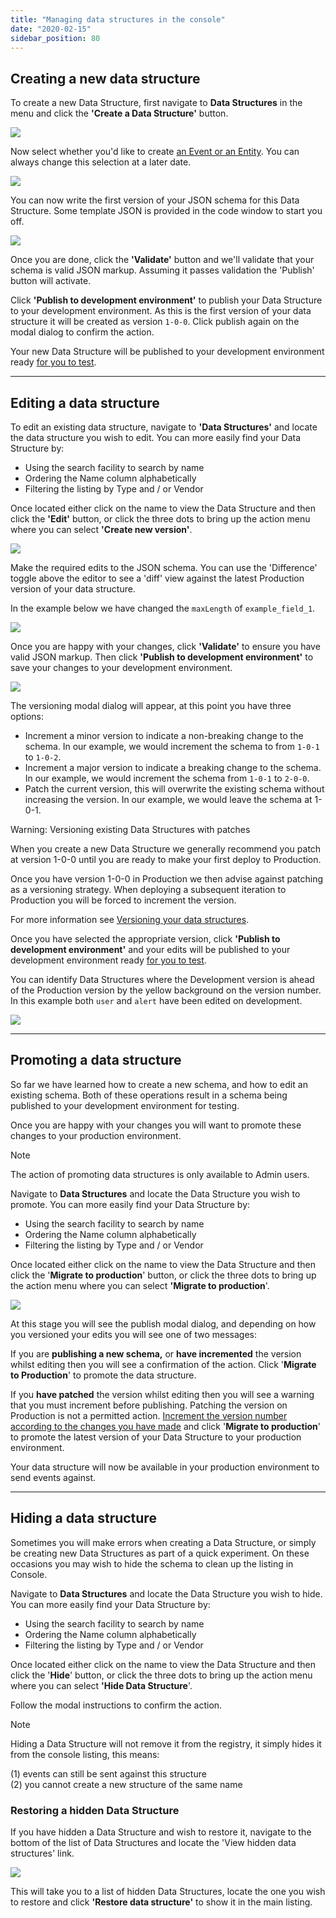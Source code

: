 ```yaml
---
title: "Managing data structures in the console"
date: "2020-02-15"
sidebar_position: 80
---
```


## Creating a new data structure

To create a new Data Structure, first navigate to **Data Structures** in the menu and click the **'Create a Data Structure'** button.

![](images/image-1.png)

Now select whether you'd like to create [an Event or an Entity](/docs/migrated/understanding-tracking-design/understanding-events-entities/). You can always change this selection at a later date.

![](images/image-2.png)

You can now write the first version of your JSON schema for this Data Structure. Some template JSON is provided in the code window to start you off.

![](images/image-3.png)

Once you are done, click the **'Validate'** button and we'll validate that your schema is valid JSON markup. Assuming it passes validation the 'Publish' button will activate.

Click **'Publish to development environment'** to publish your Data Structure to your development environment. As this is the first version of your data structure it will be created as version `1-0-0`. Click publish again on the modal dialog to confirm the action.

Your new Data Structure will be published to your development environment ready [for you to test](/docs/migrated/managing-data-quality/testing-changes-to-your-pipeline/).

* * *

## Editing a data structure

To edit an existing data structure, navigate to **'Data Structures'** and locate the data structure you wish to edit. You can more easily find your Data Structure by:

- Using the search facility to search by name
- Ordering the Name column alphabetically
- Filtering the listing by Type and / or Vendor

Once located either click on the name to view the Data Structure and then click the **'Edit'** button, or click the three dots to bring up the action menu where you can select **'Create new version'**.

![](images/image-4.png)

Make the required edits to the JSON schema. You can use the 'Difference' toggle above the editor to see a 'diff' view against the latest Production version of your data structure.

In the example below we have changed the `maxLength` of `example_field_1`.

![](images/image-5.png)

Once you are happy with your changes, click **'Validate'** to ensure you have valid JSON markup. Then click **'Publish to development environment'** to save your changes to your development environment.

![](images/image-7.png)

The versioning modal dialog will appear, at this point you have three options:

- Increment a minor version to indicate a non-breaking change to the schema. In our example, we would increment the schema to from `1-0-1` to `1-0-2`.
- Increment a major version to indicate a breaking change to the schema. In our example, we would increment the schema from `1-0-1` to `2-0-0`.
- Patch the current version, this will overwrite the existing schema without increasing the version. In our example, we would leave the schema at 1-0-1.

Warning: Versioning existing Data Structures with patches

When you create a new Data Structure we generally recommend you patch at version 1-0-0 until you are ready to make your first deploy to Production.

Once you have version 1-0-0 in Production we then advise against patching as a versioning strategy. When deploying a subsequent iteration to Production you will be forced to increment the version.

For more information see [Versioning your data structures](/docs/migrated/understanding-tracking-design/versioning-your-data-structures/).

Once you have selected the appropriate version, click **'Publish to development environment'** and your edits will be published to your development environment ready [for you to test](/docs/migrated/managing-data-quality/testing-changes-to-your-pipeline/).

You can identify Data Structures where the Development version is ahead of the Production version by the yellow background on the version number. In this example both `user` and `alert` have been edited on development.

![](images/image-10.png)

* * *

## Promoting a data structure

So far we have learned how to create a new schema, and how to edit an existing schema. Both of these operations result in a schema being published to your development environment for testing.

Once you are happy with your changes you will want to promote these changes to your production environment.

Note

The action of promoting data structures is only available to Admin users.

Navigate to **Data Structures** and locate the Data Structure you wish to promote. You can more easily find your Data Structure by:

- Using the search facility to search by name
- Ordering the Name column alphabetically
- Filtering the listing by Type and / or Vendor

Once located either click on the name to view the Data Structure and then click the '**Migrate to production**' button, or click the three dots to bring up the action menu where you can select **'**Migrate to production****'.

![](images/image-8.png)

At this stage you will see the publish modal dialog, and depending on how you versioned your edits you will see one of two messages:

If you are **publishing a new schema,** or **have incremented** the version whilst editing then you will see a confirmation of the action. Click '**Migrate to Production**' to promote the data structure.

If you **have patched** the version whilst editing then you will see a warning that you must increment before publishing. Patching the version on Production is not a permitted action. [Increment the version number according to the changes you have made](/docs/migrated/understanding-tracking-design/versioning-your-data-structures/) and click '**Migrate to production**' to promote the latest version of your Data Structure to your production environment.

Your data structure will now be available in your production environment to send events against.

* * *

## Hiding a data structure

Sometimes you will make errors when creating a Data Structure, or simply be creating new Data Structures as part of a quick experiment. On these occasions you may wish to hide the schema to clean up the listing in Console.

Navigate to **Data Structures** and locate the Data Structure you wish to hide. You can more easily find your Data Structure by:

- Using the search facility to search by name
- Ordering the Name column alphabetically
- Filtering the listing by Type and / or Vendor

Once located either click on the name to view the Data Structure and then click the '**Hide**' button, or click the three dots to bring up the action menu where you can select **'**Hide Data Structure****'.

Follow the modal instructions to confirm the action.

Note

Hiding a Data Structure will not remove it from the registry, it simply hides it from the console listing, this means:

(1) events can still be sent against this structure  
(2) you cannot create a new structure of the same name

### Restoring a hidden Data Structure

If you have hidden a Data Structure and wish to restore it, navigate to the bottom of the list of Data Structures and locate the 'View hidden data structures' link.

![](images/image-9.png)

This will take you to a list of hidden Data Structures, locate the one you wish to restore and click **'Restore data structure'** to show it in the main listing.
